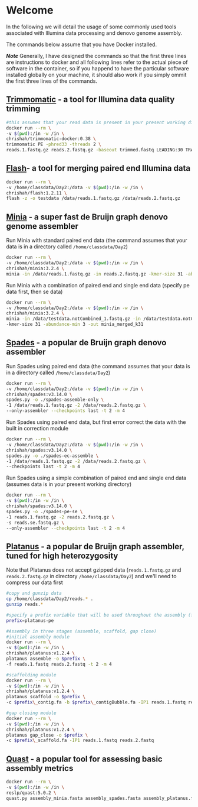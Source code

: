 # Welcome

In the following we will detail the usage of some commonly used tools associated with Illumina data processing and denovo genome assembly.

The commands below assume that you have Docker installed.

***Note***
Generally, I have designed the commands so that the first three lines are instructions to docker and all following lines refer to the actual piece of software in the container, so if you happend to have the particular software installed globally on your machine, it should also work if you simply ommit the first three lines of the commands.


## [Trimmomatic](http://www.usadellab.org/cms/?page=trimmomatic) - a tool for Illumina data quality trimming
```bash
#this assumes that your read data is present in your present working directory
docker run --rm \
-v $(pwd):/in -w /in \
chrishah/trimmomatic-docker:0.38 \
trimmomatic PE -phred33 -threads 2 \
reads.1.fastq.gz reads.2.fastq.gz -baseout trimmed.fastq LEADING:30 TRAILING:30 SLIDINGWINDOW:5:15 MINLEN:90
```

## [Flash](https://ccb.jhu.edu/software/FLASH/)- a tool for merging paired end Illumina data
```bash
docker run --rm \
-v /home/classdata/Day2:/data -v $(pwd):/in -w /in \
chrishah/flash:1.2.11 \
flash -z -o testdata /data/reads.1.fastq.gz /data/reads.2.fastq.gz
```

## [Minia](http://minia.genouest.org) - a super fast de Bruijn graph denovo genome assembler

Run Minia with standard paired end data (the command assumes that your data is in a directory called `/home/classdata/Day2`)
```bash
docker run --rm \
-v /home/classdata/Day2:/data -v $(pwd):/in -w /in \
chrishah/minia:3.2.4 \
minia -in /data/reads.1.fastq.gz -in reads.2.fastq.gz -kmer-size 31 -abundance-min 3 -out minia_k31
```

Run Minia with a combination of paired end and single end data (specify pe data first, then se data)
```bash
docker run --rm \
-v /home/classdata/Day2:/data -v $(pwd):/in -w /in \
chrishah/minia:3.2.4 \
minia -in /data/testdata.notCombined_1.fastq.gz -in /data/testdata.notCombined_2.fastq.gz -in /data/testdata.extendedFrags.fastq.gz \
-kmer-size 31 -abundance-min 3 -out minia_merged_k31
```

## [Spades](http://bioinf.spbau.ru/en/spades) - a popular de Bruijn graph denovo assembler

Run Spades using paired end data (the command assumes that your data is in a directory called `/home/classdata/Day2`)
```bash
docker run --rm \
-v /home/classdata/Day2:/data -v $(pwd):/in -w /in \
chrishah/spades:v3.14.0 \
spades.py -o ./spades-assemble-only \
-1 /data/reads.1.fastq.gz -2 /data/reads.2.fastq.gz \
--only-assembler --checkpoints last -t 2 -m 4
```

Run Spades using paired end data, but first error correct the data with the built in correction module
```bash
docker run --rm \
-v /home/classdata/Day2:/data -v $(pwd):/in -w /in \
chrishah/spades:v3.14.0 \
spades.py -o ./spades-ec-assemble \
-1 /data/reads.1.fastq.gz -2 /data/reads.2.fastq.gz \
--checkpoints last -t 2 -m 4
```

Run Spades using a simple combination of paired end and single end data (assumes data is in your present working directory)
```bash
docker run --rm \
-v $(pwd):/in -w /in \
chrishah/spades:v3.14.0 \
spades.py -o ./spades-pe-se \
-1 reads.1.fastq.gz -2 reads.2.fastq.gz \
-s reads.se.fastq.gz \ 
--only-assembler --checkpoints last -t 2 -m 4
```

## [Platanus](http://platanus.bio.titech.ac.jp/) - a popular de Bruijn graph assembler, tuned for high heterozygosity

Note that Platanus does not accept gzipped data (`reads.1.fastq.gz` and `reads.2.fastq.gz` in directory `/home/classdata/Day2`) and we'll need to compress our data first
```bash
#copy and gunzip data
cp /home/classdata/Day2/reads.* .
gunzip reads.*

#specify a prefix variable that will be used throughout the assembly (for convenience)
prefix=platanus-pe

#Assembly in three stages (assemble, scaffold, gap close)
#initial assembly module
docker run --rm \
-v $(pwd):/in -w /in \
chrishah/platanus:v1.2.4 \
platanus assemble -o $prefix \
-f reads.1.fastq reads.2.fastq -t 2 -m 4

#scaffolding module
docker run --rm \
-v $(pwd):/in -w /in \
chrishah/platanus:v1.2.4 \
platanus scaffold -o $prefix \
-c $prefix\_contig.fa -b $prefix\_contigBubble.fa -IP1 reads.1.fastq reads.2.fastq -t 2

#gap closing module
docker run --rm \
-v $(pwd):/in -w /in \
chrishah/platanus:v1.2.4 \
platanus gap_close -o $prefix \
-c $prefix\_scaffold.fa -IP1 reads.1.fastq reads.2.fastq
```

## [Quast](http://bioinf.spbau.ru/quast) - a popular tool for assessing basic assembly metrics
```bash
docker run --rm \
-v $(pwd):/in -w /in \
reslp/quast:5.0.2 \
quast.py assembly_minia.fasta assembly_spades.fasta assembly_platanus.fasta
```


